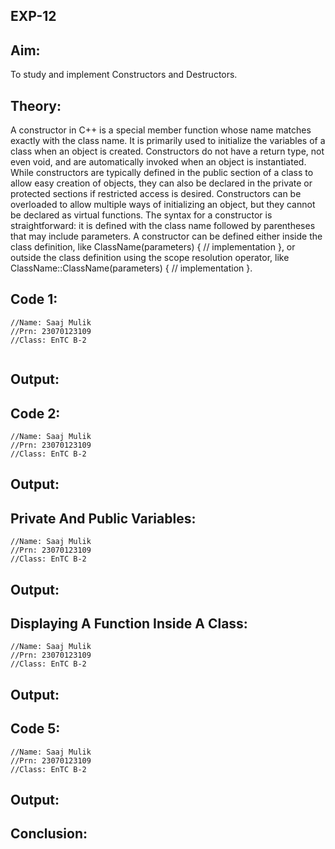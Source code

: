 ## EXP-12

## Aim:
To study and implement Constructors and Destructors.

## Theory:
A constructor in C++ is a special member function whose name matches exactly with the class name. It is primarily used to initialize the variables of a class when an object is created. Constructors do not have a return type, not even void, and are automatically invoked when an object is instantiated. While constructors are typically defined in the public section of a class to allow easy creation of objects, they can also be declared in the private or protected sections if restricted access is desired. Constructors can be overloaded to allow multiple ways of initializing an object, but they cannot be declared as virtual functions. The syntax for a constructor is straightforward: it is defined with the class name followed by parentheses that may include parameters. A constructor can be defined either inside the class definition, like ClassName(parameters) { // implementation }, or outside the class definition using the scope resolution operator, like ClassName::ClassName(parameters) { // implementation }.

## Code 1:
~~~
//Name: Saaj Mulik
//Prn: 23070123109
//Class: EnTC B-2


~~~

## Output:



## Code 2:
~~~
//Name: Saaj Mulik
//Prn: 23070123109
//Class: EnTC B-2

~~~

## Output:



## Private And Public Variables:
~~~
//Name: Saaj Mulik
//Prn: 23070123109
//Class: EnTC B-2

~~~

## Output:



## Displaying A Function Inside A Class:
~~~
//Name: Saaj Mulik
//Prn: 23070123109
//Class: EnTC B-2

~~~

## Output:



## Code 5:
~~~
//Name: Saaj Mulik
//Prn: 23070123109
//Class: EnTC B-2

~~~

## Output:



## Conclusion:





